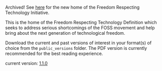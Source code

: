 Archived! See [here](https://makesourcenotcode.github.io/freedom_respecting_technology.html) for the new home of the Freedom Respecting Technology Initiative.

This is the home of the Freedom Respecting Technology Definition which seeks to address serious shortcomings of the FOSS movement and help bring about the next generation of technological freedom.

Download the current and past versions of interest in your format(s) of choice from the `public_versions` folder. The PDF version is currently recommended for the best reading experience.

current version: [1.1.0](https://raw.githubusercontent.com/makesourcenotcode/freedom_respecting_technology_definition/main/public_versions/freedom_respecting_technology_definition_1.1.0.pdf)
